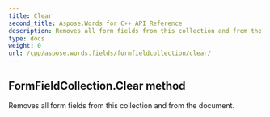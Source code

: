 ```yaml
---
title: Clear
second_title: Aspose.Words for C++ API Reference
description: Removes all form fields from this collection and from the document. 
type: docs
weight: 0
url: /cpp/aspose.words.fields/formfieldcollection/clear/
---
```

## FormFieldCollection.Clear method


Removes all form fields from this collection and from the document.


